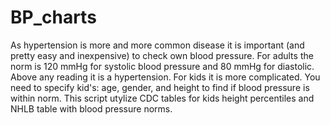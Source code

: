 # BP_charts

As hypertension is more and more common disease it is important (and pretty easy and inexpensive) to check own blood pressure.
For adults the norm is 120 mmHg for systolic blood pressure and 80 mmHg for diastolic. Above any reading it is a hypertension.
For kids it is more complicated. You need to specify kid's: age, gender, and height to find if blood pressure is within norm.
This script utylize CDC tables for kids height percentiles and NHLB table with blood pressure norms.
